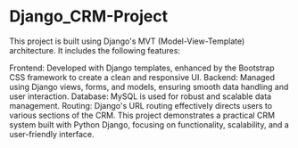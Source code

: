 # Django_CRM-Project

This project is built using Django's MVT (Model-View-Template) architecture. It includes the following features:

Frontend: Developed with Django templates, enhanced by the Bootstrap CSS framework to create a clean and responsive UI.
Backend: Managed using Django views, forms, and models, ensuring smooth data handling and user interaction.
Database: MySQL is used for robust and scalable data management.
Routing: Django's URL routing effectively directs users to various sections of the CRM.
This project demonstrates a practical CRM system built with Python Django, focusing on functionality, scalability, and a user-friendly interface.
